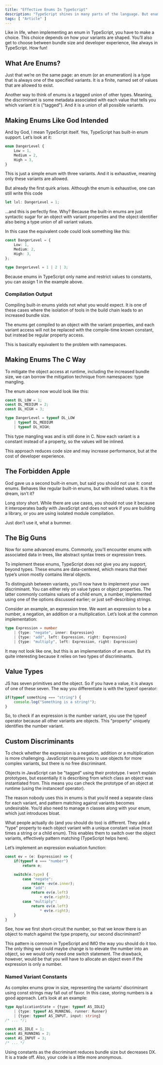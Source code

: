 ```yaml
---
title: "Effective Enums In TypeScript"
description: "TypeScript shines in many parts of the language. But enums is not one of them. Let’s explore how to implement effective enums."
tags: [ "Article" ]
---
```


Like in life, when implementing an enum in TypeScript, you have to make a choice. This choice depends on how your
variants are shaped. You’ll also get to choose between bundle size and developer experience, like always in TypeScript.
How fun!

## What Are Enums?

Just that we’re on the same page: an enum (or an enumeration) is a type that is always one of the specified variants. It
is a finite, named set of values that are allowed to exist.

Another way to think of enums is a tagged union of other types. Meaning, the discriminant is some metadata associated
with each value that tells you which variant it is ("tagged"). And it is a union of all possible variants.

## Making Enums Like God Intended

And by God, I mean TypeScript itself. Yes, TypeScript has built-in enum support. Let’s look at it:

```ts
enum DangerLevel {
    Low = 1,
    Medium = 2,
    High = 3,
}
```

This is just a simple enum with three variants. And it is exhaustive, meaning only these variants are allowed.

But already the first quirk arises. Although the enum is exhaustive, one can still write this code

```ts
let lvl: DangerLevel = 1;
```

...and this is perfectly fine. Why? Because the built-in enums are just syntactic sugar for an object with variant
properties and the object identifier also being a type union of all variant values.

In this case the equivalent code could look something like this:

```ts
const DangerLevel = {
    Low: 1,
    Medium: 2,
    High: 3,
};

type DangerLevel = 1 | 2 | 3;
```

Because enums in TypeScript only name and restrict values to constants, you can assign 1 in the example above.

### Compilation Output

Compiling built-in enums yields not what you would expect. It is one of these cases where the isolation of tools in the
build chain leads to an increased bundle size.

The enums get compiled to an object with the variant properties, and each variant access will not be replaced with the
compile-time known constant, but instead be regular property access.

This is basically equivalent to the problem with namespaces.

## Making Enums The C Way

To mitigate the object access at runtime, including the increased bundle size, we can borrow the mitigation technique
from namespaces: type mangling.

The enum above now would look like this:

```ts
const DL_LOW = 1;
const DL_MEDIUM = 2;
const DL_HIGH = 3;

type DangerLevel = typeof DL_LOW
    | typeof DL_MEDIUM
    | typeof DL_HIGH;
```

This type mangling was and is still done in C. Now each variant is a constant instead of a property, so the values will
be inlined.

This approach reduces code size and may increase performance, but at the cost of developer experience.

## The Forbidden Apple

God gave us a second built-in enum, but said you should not use it: const enums. Behaves like regular built-in enums,
but with inlined values. It is the dream, isn’t it?

Long story short. While there are use cases, you should not use it because it interoperates badly with JavaScript and
does not work if you are building a library, or you are using isolated module compilation.

Just don’t use it, what a bummer.

## The Big Guns

Now for some advanced enums. Commonly, you’ll encounter enums with associated data in trees, like abstract syntax trees
or expression trees.

To implement these enums, TypeScript does not give you any support, beyond types. These enums are data-centered, which
means that their type’s union mostly contains literal objects.

To distinguish between variants, you’ll now have to implement your own discriminant. You can either rely on value types
or object properties. The latter commonly contains values of a child enum, a number, implemented using one of the
options discussed earlier; or just self-describing strings.

Consider an example, an expression tree. We want an expression to be a number, a negation, an addition or a
multiplication. Let’s look at the common implementation:

```ts
type Expression = number
    | {type: "negate", inner: Expression}
    | {type: "add", left: Expression, right: Expression}
    | {type: "multiply", left: Expression, right: Expression}
```

It may not look like one, but this is an implementation of an enum. But it’s quite interesting because it relies on two
types of discriminants.

## Value Types

JS has seven primitives and the object. So if you have a value, it is always of one of these seven. The way you
differentiate is with the typeof operator:

```ts
if(typeof something === "string") {
    console.log("Something is a string!");
}
```

So, to check if an expression is the number variant, you use the typeof operator because all other variants are objects.
This "property" uniquely identifies the number variant.

## Custom Discriminants

To check whether the expression is a negation, addition or a multiplication is more challenging. JavaScript requires you
to use objects for more complex variants, but there is no free discriminant.

Objects in JavaScript can be "tagged" using their prototype. I won’t explain prototypes, but essentially it is
describing from which class an object was instantiated from. This means you can check the prototype of an object at
runtime (using the instanceof operator).

The reason nobody uses this in enums is that you’d need a separate class for each variant, and pattern matching against
variants becomes undesirable. You’d also need to manage n classes along with your enum, which just introduces bloat.

What people actually do (and you should do too) is different. They add a "type" property to each object variant with a
unique constant value (most times a string or a child enum). This enables them to switch over the object variants,
effectively pattern matching (TypeScript helps here).

Let’s implement an expression evaluation function:

```ts
const ev = (e: Expression) => {
    if(typeof e === "number")
        return e;

    switch(e.type) {
        case "negate":
            return -ev(e.inner);
        case "add":
            return ev(e.left)
                + ev(e.right);
        case "multiply":
            return ev(e.left)
                * ev(e.right);
    }
}
```

See, how we first short-circuit the number, so that we know there is an object to match against the type property, our
second discriminant?

This pattern is common in TypeScript and IMO the way you should do it too. The only thing we could maybe change is to
elevate the number into an object, so we would only need one switch statement. The drawback, however, would be that you
will have to allocate an object even if the expression is only a number.

### Named Variant Constants

As complex enums grow in size, representing the variants' discriminant using const strings may fall out of favor. In
this case, storing numbers is a good approach. Let’s look at an example:

```ts
type ApplicationState = {type: typeof AS_IDLE}
    | {type: typeof AS_RUNNING, runner: Runner}
    | {type: typeof AS_INPUT, input: string}
/* ... */;

const AS_IDLE = 1;
const AS_RUNNING = 2;
const AS_INPUT = 3;
/* ... */
```

Using constants as the discriminant reduces bundle size but decreases DX. It is a trade off. Also, your code is a little
more anonymous.